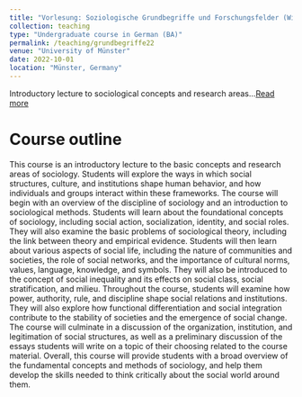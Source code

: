 ```yaml
---
title: "Vorlesung: Soziologische Grundbegriffe und Forschungsfelder (WiSe22/23)"
collection: teaching
type: "Undergraduate course in German (BA)"
permalink: /teaching/grundbegriffe22
venue: "University of Münster"
date: 2022-10-01
location: "Münster, Germany"
---
```


Introductory lecture to sociological concepts and research areas...[Read more](/teaching/grundbegriffe22)

# Course outline
This course is an introductory lecture to the basic concepts and research areas of sociology. Students will explore the ways in which social structures, culture, and institutions shape human behavior, and how individuals and groups interact within these frameworks. The course will begin with an overview of the discipline of sociology and an introduction to sociological methods. Students will learn about the foundational concepts of sociology, including social action, socialization, identity, and social roles. They will also examine the basic problems of sociological theory, including the link between theory and empirical evidence. Students will then learn about various aspects of social life, including the nature of communities and societies, the role of social networks, and the importance of cultural norms, values, language, knowledge, and symbols. They will also be introduced to the concept of social inequality and its effects on social class, social stratification, and milieu. Throughout the course, students will examine how power, authority, rule, and discipline shape social relations and institutions. They will also explore how functional differentiation and social integration contribute to the stability of societies and the emergence of social change. The course will culminate in a discussion of the organization, institution, and legitimation of social structures, as well as a preliminary discussion of the essays students will write on a topic of their choosing related to the course material. Overall, this course will provide students with a broad overview of the fundamental concepts and methods of sociology, and help them develop the skills needed to think critically about the social world around them.
